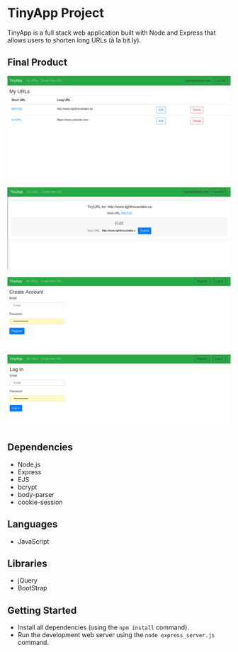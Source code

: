 # TinyApp Project

TinyApp is a full stack web application built with Node and Express that allows users to shorten long URLs (à la bit.ly).

## Final Product

!["My URLs Page"](https://raw.githubusercontent.com/huongw/tinyapp/master/docs/url_page.png)

!["Edit URL Page"](https://raw.githubusercontent.com/huongw/tinyapp/master/docs/edit_url.png)

!["Registration Page"](https://raw.githubusercontent.com/huongw/tinyapp/master/docs/register_page.png)

!["Login Page"](https://raw.githubusercontent.com/huongw/tinyapp/master/docs/login_page.png)

## Dependencies

- Node.js
- Express
- EJS
- bcrypt
- body-parser
- cookie-session

## Languages

- JavaScript

## Libraries

- jQuery
- BootStrap

## Getting Started

- Install all dependencies (using the `npm install` command).
- Run the development web server using the `node express_server.js` command.